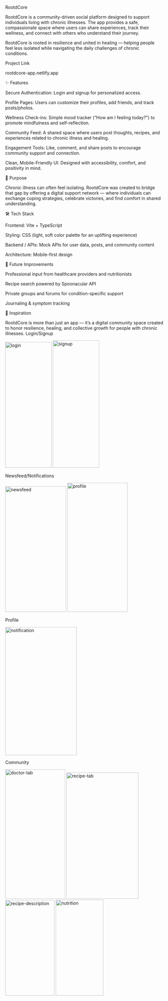 RootdCore

RootdCore is a community-driven social platform designed to support individuals living with chronic illnesses. The app provides a safe, compassionate space where users can share experiences, track their wellness, and connect with others who understand their journey.

RootdCore is rooted in resilience and united in healing — helping people feel less isolated while navigating the daily challenges of chronic conditions.


Project Link 

rootdcore-app.netlify.app

✨ Features

Secure Authentication: Login and signup for personalized access.

Profile Pages: Users can customize their profiles, add friends, and track posts/photos.

Wellness Check-ins: Simple mood tracker (“How am I feeling today?”) to promote mindfulness and self-reflection.

Community Feed: A shared space where users post thoughts, recipes, and experiences related to chronic illness and healing.

Engagement Tools: Like, comment, and share posts to encourage community support and connection.

Clean, Mobile-Friendly UI: Designed with accessibility, comfort, and positivity in mind.

🌱 Purpose

Chronic illness can often feel isolating. RootdCore was created to bridge that gap by offering a digital support network — where individuals can exchange coping strategies, celebrate victories, and find comfort in shared understanding.

🛠️ Tech Stack

Frontend: Vite + TypeScript

Styling: CSS (light, soft color palette for an uplifting experience)

Backend / APIs: Mock APIs for user data, posts, and community content

Architecture: Mobile-first design

🚀 Future Improvements

Professional input from healthcare providers and nutritionists

Recipe search powered by Spoonacular API

Private groups and forums for condition-specific support

Journaling & symptom tracking

📖 Inspiration

RootdCore is more than just an app — it’s a digital community space created to honor resilience, healing, and collective growth for people with chronic illnesses.
Login/Signup

<img width="148" height="400" alt="login" src="https://github.com/user-attachments/assets/66e00a0a-a7da-41f9-b702-f10a874ae6c9" />
<img width="148" height="405" alt="signup" src="https://github.com/user-attachments/assets/5308d3df-43d0-40b2-986a-f10c1279ecef" />



Newsfeed/Notifications

<img width="194" height="400" alt="newsfeed" src="https://github.com/user-attachments/assets/e0d1a339-81a5-4e0b-830f-5a1cb7d2f51c" />
<img width="192" height="411" alt="profile" src="https://github.com/user-attachments/assets/5757ec54-b9c6-4278-8d3d-37433a197f98" />

Profile


<img width="228" height="408" alt="notification" src="https://github.com/user-attachments/assets/0e1f656b-1945-4b5b-a30a-24f59c1b1480" />


Community


<img width="191" height="412" alt="doctor-tab" src="https://github.com/user-attachments/assets/7c0b23c3-22fe-48bc-b4ab-4898d93db57a" />
<img width="230" height="402" alt="recipe-tab" src="https://github.com/user-attachments/assets/6439621e-8f53-4668-94a9-4fcce1c82dc7" />
<img width="157" height="304" alt="recipe-description" src="https://github.com/user-attachments/assets/06fd7bc7-1ce9-44db-828a-5dbf08cc23c3" />
<img width="152" height="305" alt="nutrition" src="https://github.com/user-attachments/assets/527ed2e8-d66a-48a1-9503-deb43a0a2143" />









